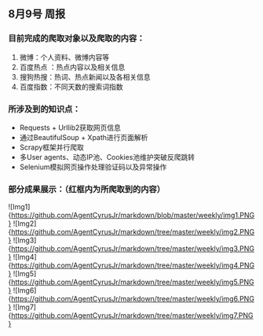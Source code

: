 ## 8月9号 周报
### 目前完成的爬取对象以及爬取的内容：
1. 微博：个人资料、微博内容等
2. 百度热点 ：热点内容以及相关信息
3. 搜狗热搜：热词、热点新闻以及各相关信息
4. 百度指数：不同天数的搜索词指数

### 所涉及到的知识点：
+ Requests + Urllib2获取网页信息
+ 通过BeautifulSoup + Xpath进行页面解析
+ Scrapy框架并行爬取
+ 多User agents、动态IP池、Cookies池维护突破反爬跳转
+   Selenium模拟网页操作处理验证码以及异常操作

### 部分成果展示：（红框内为所爬取到的内容）
![Img1]{https://github.com/AgentCyrusJr/markdown/blob/master/weekly/img1.PNG}
![Img2]{https://github.com/AgentCyrusJr/markdown/tree/master/weekly/img2.PNG}
![Img3]{https://github.com/AgentCyrusJr/markdown/tree/master/weekly/img3.PNG}
![Img4]{https://github.com/AgentCyrusJr/markdown/tree/master/weekly/img4.PNG}
![Img5]{https://github.com/AgentCyrusJr/markdown/tree/master/weekly/img5.PNG}
![Img6]{https://github.com/AgentCyrusJr/markdown/tree/master/weekly/img6.PNG}
![Img7]{https://github.com/AgentCyrusJr/markdown/tree/master/weekly/img7.PNG}



